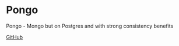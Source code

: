 # Pongo

Pongo - Mongo but on Postgres and with strong consistency benefits

[GitHub](https://github.com/event-driven-io/Pongo)